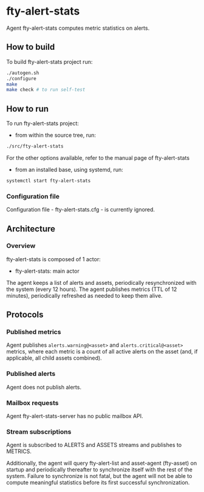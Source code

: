 # fty-alert-stats

Agent fty-alert-stats computes metric statistics on alerts.

## How to build

To build fty-alert-stats project run:

```bash
./autogen.sh
./configure
make
make check # to run self-test
```

## How to run

To run fty-alert-stats project:

* from within the source tree, run:

```bash
./src/fty-alert-stats
```

For the other options available, refer to the manual page of fty-alert-stats

* from an installed base, using systemd, run:

```bash
systemctl start fty-alert-stats
```

### Configuration file

Configuration file - fty-alert-stats.cfg - is currently ignored.

## Architecture

### Overview

fty-alert-stats is composed of 1 actor:

* fty-alert-stats: main actor

The agent keeps a list of alerts and assets, periodically resynchronized with
the system (every 12 hours). The agent publishes metrics (TTL of 12 minutes),
periodically refreshed as needed to keep them alive.

## Protocols

### Published metrics

Agent publishes `alerts.warning@<asset>` and `alerts.critical@<asset>` metrics,
where each metric is a count of all active alerts on the asset (and, if
applicable, all child assets combined).

### Published alerts

Agent does not publish alerts.

### Mailbox requests

Agent fty-alert-stats-server has no public mailbox API.

### Stream subscriptions

Agent is subscribed to ALERTS and ASSETS streams and publishes to METRICS.

Additionally, the agent will query fty-alert-list and asset-agent (fty-asset)
on startup and periodically thereafter to synchronize itself with the rest of
the system. Failure to synchronize is not fatal, but the agent will not be able
to compute meaningful statistics before its first successful synchronization.
